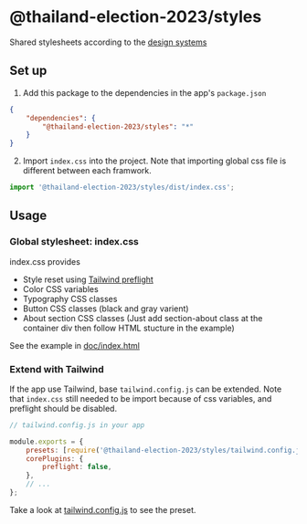 # @thailand-election-2023/styles

Shared stylesheets according to the [design systems](https://www.figma.com/file/5YYW7g5vVLDufj7bqTSIWy/Election66?node-id=21%3A319&t=4vETje2S116fIWLm-1)

## Set up

1. Add this package to the dependencies in the app's `package.json`

```json
{
	"dependencies": {
		"@thailand-election-2023/styles": "*"
	}
}
```

2. Import `index.css` into the project. Note that importing global css file is different between each framwork.

```js
import '@thailand-election-2023/styles/dist/index.css';
```

## Usage

### Global stylesheet: index.css

index.css provides

- Style reset using [Tailwind preflight](https://tailwindcss.com/docs/preflight)
- Color CSS variables
- Typography CSS classes
- Button CSS classes (black and gray varient)
- About section CSS classes (Just add section-about class at the container div then follow HTML stucture in the example)

See the example in [doc/index.html](doc/index.html)

### Extend with Tailwind

If the app use Tailwind, base `tailwind.config.js` can be extended. Note that `index.css` still needed to be import because of css variables, and preflight should be disabled.

```js
// tailwind.config.js in your app

module.exports = {
	presets: [require('@thailand-election-2023/styles/tailwind.config.js')],
	corePlugins: {
		preflight: false,
	},
	// ...
};
```

Take a look at [tailwind.config.js](tailwind.config.js) to see the preset.
